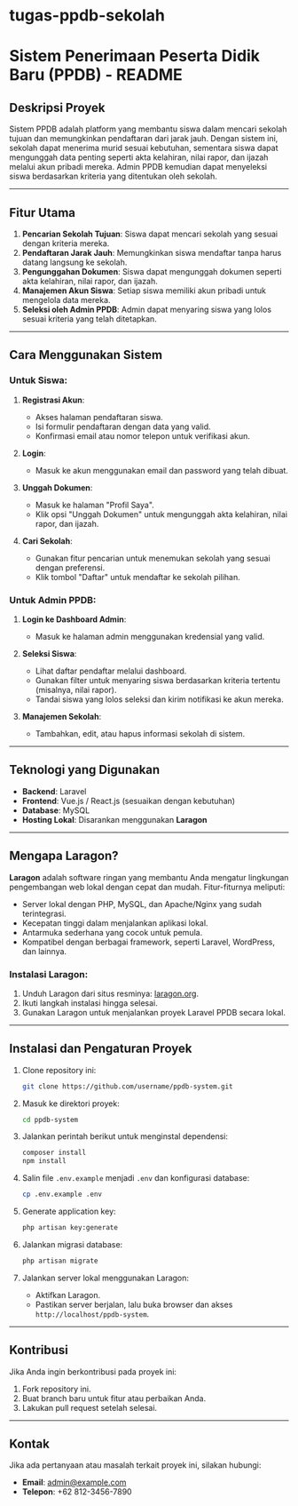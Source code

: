 # tugas-ppdb-sekolah

# Sistem Penerimaan Peserta Didik Baru (PPDB) - README

## Deskripsi Proyek
Sistem PPDB adalah platform yang membantu siswa dalam mencari sekolah tujuan dan memungkinkan pendaftaran dari jarak jauh. Dengan sistem ini, sekolah dapat menerima murid sesuai kebutuhan, sementara siswa dapat mengunggah data penting seperti akta kelahiran, nilai rapor, dan ijazah melalui akun pribadi mereka. Admin PPDB kemudian dapat menyeleksi siswa berdasarkan kriteria yang ditentukan oleh sekolah.

---

## Fitur Utama
1. **Pencarian Sekolah Tujuan**: Siswa dapat mencari sekolah yang sesuai dengan kriteria mereka.
2. **Pendaftaran Jarak Jauh**: Memungkinkan siswa mendaftar tanpa harus datang langsung ke sekolah.
3. **Pengunggahan Dokumen**: Siswa dapat mengunggah dokumen seperti akta kelahiran, nilai rapor, dan ijazah.
4. **Manajemen Akun Siswa**: Setiap siswa memiliki akun pribadi untuk mengelola data mereka.
5. **Seleksi oleh Admin PPDB**: Admin dapat menyaring siswa yang lolos sesuai kriteria yang telah ditetapkan.

---

## Cara Menggunakan Sistem

### Untuk Siswa:
1. **Registrasi Akun**:
   - Akses halaman pendaftaran siswa.
   - Isi formulir pendaftaran dengan data yang valid.
   - Konfirmasi email atau nomor telepon untuk verifikasi akun.

2. **Login**:
   - Masuk ke akun menggunakan email dan password yang telah dibuat.

3. **Unggah Dokumen**:
   - Masuk ke halaman "Profil Saya".
   - Klik opsi "Unggah Dokumen" untuk mengunggah akta kelahiran, nilai rapor, dan ijazah.

4. **Cari Sekolah**:
   - Gunakan fitur pencarian untuk menemukan sekolah yang sesuai dengan preferensi.
   - Klik tombol "Daftar" untuk mendaftar ke sekolah pilihan.

### Untuk Admin PPDB:
1. **Login ke Dashboard Admin**:
   - Masuk ke halaman admin menggunakan kredensial yang valid.

2. **Seleksi Siswa**:
   - Lihat daftar pendaftar melalui dashboard.
   - Gunakan filter untuk menyaring siswa berdasarkan kriteria tertentu (misalnya, nilai rapor).
   - Tandai siswa yang lolos seleksi dan kirim notifikasi ke akun mereka.

3. **Manajemen Sekolah**:
   - Tambahkan, edit, atau hapus informasi sekolah di sistem.

---

## Teknologi yang Digunakan
- **Backend**: Laravel
- **Frontend**: Vue.js / React.js (sesuaikan dengan kebutuhan)
- **Database**: MySQL
- **Hosting Lokal**: Disarankan menggunakan **Laragon**

---

## Mengapa Laragon?
**Laragon** adalah software ringan yang membantu Anda mengatur lingkungan pengembangan web lokal dengan cepat dan mudah. Fitur-fiturnya meliputi:
- Server lokal dengan PHP, MySQL, dan Apache/Nginx yang sudah terintegrasi.
- Kecepatan tinggi dalam menjalankan aplikasi lokal.
- Antarmuka sederhana yang cocok untuk pemula.
- Kompatibel dengan berbagai framework, seperti Laravel, WordPress, dan lainnya.

### Instalasi Laragon:
1. Unduh Laragon dari situs resminya: [laragon.org](https://laragon.org).
2. Ikuti langkah instalasi hingga selesai.
3. Gunakan Laragon untuk menjalankan proyek Laravel PPDB secara lokal.

---

## Instalasi dan Pengaturan Proyek
1. Clone repository ini:
   ```bash
   git clone https://github.com/username/ppdb-system.git
   ```

2. Masuk ke direktori proyek:
   ```bash
   cd ppdb-system
   ```

3. Jalankan perintah berikut untuk menginstal dependensi:
   ```bash
   composer install
   npm install
   ```

4. Salin file `.env.example` menjadi `.env` dan konfigurasi database:
   ```bash
   cp .env.example .env
   ```

5. Generate application key:
   ```bash
   php artisan key:generate
   ```

6. Jalankan migrasi database:
   ```bash
   php artisan migrate
   ```

7. Jalankan server lokal menggunakan Laragon:
   - Aktifkan Laragon.
   - Pastikan server berjalan, lalu buka browser dan akses `http://localhost/ppdb-system`.

---

## Kontribusi
Jika Anda ingin berkontribusi pada proyek ini:
1. Fork repository ini.
2. Buat branch baru untuk fitur atau perbaikan Anda.
3. Lakukan pull request setelah selesai.

---

## Kontak
Jika ada pertanyaan atau masalah terkait proyek ini, silakan hubungi:
- **Email**: admin@example.com
- **Telepon**: +62 812-3456-7890


